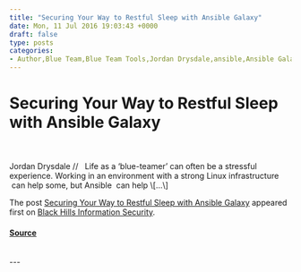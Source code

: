 ```yaml
---
title: "Securing Your Way to Restful Sleep with Ansible Galaxy"
date: Mon, 11 Jul 2016 19:03:43 +0000
draft: false
type: posts
categories: 
- Author,Blue Team,Blue Team Tools,Jordan Drysdale,ansible,Ansible Galaxy,Linux
---
```

# Securing Your Way to Restful Sleep with Ansible Galaxy

<br/>

<br/>
Jordan Drysdale //   Life as a ‘blue-teamer’ can often be a stressful experience. Working in an environment with a strong Linux infrastructure  can help some, but Ansible  can help \[…\]

The post [Securing Your Way to Restful Sleep with Ansible Galaxy](https://www.blackhillsinfosec.com/securing-your-way-to-restful-sleep-with-ansible-galaxy/) appeared first on [Black Hills Information Security](https://www.blackhillsinfosec.com).

#### [Source](https://www.blackhillsinfosec.com/securing-your-way-to-restful-sleep-with-ansible-galaxy/)

<br/>
---
